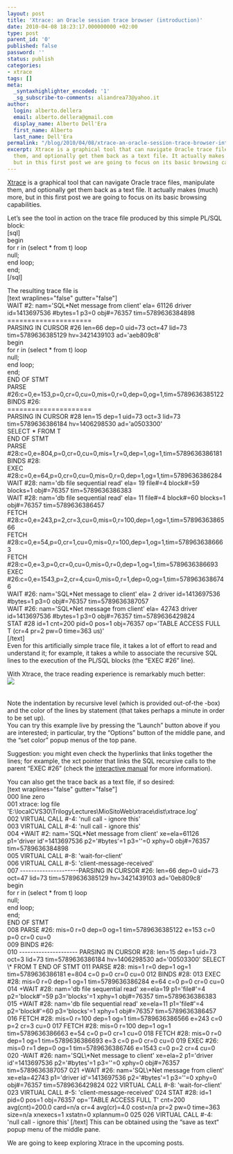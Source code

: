 ```yaml
---
layout: post
title: 'Xtrace: an Oracle session trace browser (introduction)'
date: 2010-04-08 18:23:17.000000000 +02:00
type: post
parent_id: '0'
published: false
password: ''
status: publish
categories:
- xtrace
tags: []
meta:
  _syntaxhighlighter_encoded: '1'
  _sg_subscribe-to-comments: aliandrea73@yahoo.it
author:
  login: alberto.dellera
  email: alberto.dellera@gmail.com
  display_name: Alberto Dell'Era
  first_name: Alberto
  last_name: Dell'Era
permalink: "/blog/2010/04/08/xtrace-an-oracle-session-trace-browser-introduction/"
excerpt: Xtrace is a graphical tool that can navigate Oracle trace files, manipulate
  them, and optionally get them back as a text file. It actually makes (much) more,
  but in this first post we are going to focus on its basic browsing capabilities.
---
```

<p><a href="http://www.adellera.it/xtrace">Xtrace</a> is a graphical tool that can navigate Oracle trace files, manipulate them, and optionally get them back as a text file. It actually makes (much) more, but in this first post we are going to focus on its basic browsing capabilities.</p>
<p>Let’s see the tool in action on the trace file produced by this simple PL/SQL block:<br />
[sql]<br />
begin<br />
  for r in (select * from t) loop<br />
    null;<br />
  end loop;<br />
end;<br />
[/sql]</p>
<p>The resulting trace file is<br />
[text wraplines="false" gutter="false"]<br />
WAIT #2: nam='SQL*Net message from client' ela= 61126 driver id=1413697536 #bytes=1 p3=0 obj#=76357 tim=5789636384898<br />
=====================<br />
PARSING IN CURSOR #26 len=66 dep=0 uid=73 oct=47 lid=73 tim=5789636385129 hv=3421439103 ad='aeb809c8'<br />
begin<br />
  for r in (select * from t) loop<br />
    null;<br />
  end loop;<br />
end;<br />
END OF STMT<br />
PARSE #26:c=0,e=153,p=0,cr=0,cu=0,mis=0,r=0,dep=0,og=1,tim=5789636385122<br />
BINDS #26:<br />
=====================<br />
PARSING IN CURSOR #28 len=15 dep=1 uid=73 oct=3 lid=73 tim=5789636386184 hv=1406298530 ad='a0503300'<br />
SELECT * FROM T<br />
END OF STMT<br />
PARSE #28:c=0,e=804,p=0,cr=0,cu=0,mis=1,r=0,dep=1,og=1,tim=5789636386181<br />
BINDS #28:<br />
EXEC #28:c=0,e=64,p=0,cr=0,cu=0,mis=0,r=0,dep=1,og=1,tim=5789636386284<br />
WAIT #28: nam='db file sequential read' ela= 19 file#=4 block#=59 blocks=1 obj#=76357 tim=5789636386383<br />
WAIT #28: nam='db file sequential read' ela= 11 file#=4 block#=60 blocks=1 obj#=76357 tim=5789636386457<br />
FETCH #28:c=0,e=243,p=2,cr=3,cu=0,mis=0,r=100,dep=1,og=1,tim=5789636386566<br />
FETCH #28:c=0,e=54,p=0,cr=1,cu=0,mis=0,r=100,dep=1,og=1,tim=5789636386663<br />
FETCH #28:c=0,e=3,p=0,cr=0,cu=0,mis=0,r=0,dep=1,og=1,tim=5789636386693<br />
EXEC #26:c=0,e=1543,p=2,cr=4,cu=0,mis=0,r=1,dep=0,og=1,tim=5789636386746<br />
WAIT #26: nam='SQL*Net message to client' ela= 2 driver id=1413697536 #bytes=1 p3=0 obj#=76357 tim=5789636387057<br />
WAIT #26: nam='SQL*Net message from client' ela= 42743 driver id=1413697536 #bytes=1 p3=0 obj#=76357 tim=5789636429824<br />
STAT #28 id=1 cnt=200 pid=0 pos=1 obj=76357 op='TABLE ACCESS FULL T (cr=4 pr=2 pw=0 time=363 us)'<br />
[/text]<br />
Even for this artificially simple trace file, it takes a lot of effort to read and understand it; for example, it takes a while to associate the recursive SQL lines to the execution of the PL/SQL blocks (the “EXEC #26” line).</p>
<p>With Xtrace, the trace reading experience is remarkably much better:<br />
<img src="{{ site.baseurl }}/assets/images/2010/04/xtrace_hello_10_2_0_4_lines.gif" /><br />
<script type="text/javascript" src="http://www.java.com/js/deployJava.js"></script><br />
<script type="text/javascript"><br />
        // you can enable tracing using the "Java Control Panel"; in Windows is inside the "Control Panel"<br />
        // check "http://www.java.com/js/deployJava.txt" for code of deployJava.js<br />
        // using JavaScript to get location of JNLP file relative to HTML page<br />
        var dir = location.href.substring(0, location.href.lastIndexOf('/')+1);<br />
        var url =  "http://www.adellera.it/xtrace/dist/xtrace_hello_10_2_0_4.jnlp";<br />
        // following requires Java SE 6 update 18, downloads it automatically<br />
        // minimumVersion is of the form #[.#[.#[_#]]]<br />
        //deployJava.createWebStartLaunchButtonEx(url, '1.6.0_18'); DOES NOT WORK starting from 6u19<br />
        deployJava.createWebStartLaunchButton(url);<br />
</script><br />
Note the indentation by recursive level (which is provided out-of-the -box) and the color of the lines by statement (that takes perhaps a minute in order to be set up).<br />
You can try this example live by pressing the “Launch” button above if you are interested;  in particular, try the “Options” button of the middle pane, and the “set color” popup menus of the top pane.  </p>
<p>Suggestion: you might even check the hyperlinks that links together the lines; for example, the xct pointer that links the SQL recursive calls to the parent “EXEC #26” (check the <a href="http://www.adellera.it/xtrace/manual/xtrace_manual.html ">interactive manual</a> for more information).</p>
<p>You can also get the trace back as a text file, if so desired:<br />
[text wraplines="false" gutter="false"]<br />
000 line zero<br />
001 xtrace: log file 'E:\localCVS30\TrilogyLectures\MioSitoWeb\xtrace\dist\xtrace.log'<br />
002 VIRTUAL CALL #-4: 'null call - ignore this'<br />
003 VIRTUAL CALL #-4: 'null call - ignore this'<br />
004 +WAIT #2: nam='SQL*Net message from client' xe=ela=61126 p1='driver id'=1413697536 p2='#bytes'=1 p3=''=0 xphy=0 obj#=76357 tim=5789636384898<br />
005 VIRTUAL CALL #-8: 'wait-for-client'<br />
006 VIRTUAL CALL #-5: 'client-message-received'<br />
007 ---------------------PARSING IN CURSOR #26: len=66 dep=0 uid=73 oct=47 lid=73 tim=5789636385129 hv=3421439103 ad='0eb809c8'<br />
    begin<br />
      for r in (select * from t) loop<br />
        null;<br />
      end loop;<br />
    end;<br />
    END OF STMT<br />
008 PARSE #26: mis=0 r=0 dep=0 og=1 tim=5789636385122 e=153 c=0 p=0 cr=0 cu=0<br />
009 BINDS #26:<br />
010   ---------------------
PARSING IN CURSOR #28: len=15 dep=1 uid=73 oct=3 lid=73 tim=5789636386184 hv=1406298530 ad='00503300'  
 SELECT \* FROM T  
 END OF STMT  
011 PARSE #28: mis=1 r=0 dep=1 og=1 tim=5789636386181 e=804 c=0 p=0 cr=0 cu=0  
012 BINDS #28:  
013 EXEC #28: mis=0 r=0 dep=1 og=1 tim=5789636386284 e=64 c=0 p=0 cr=0 cu=0  
014 +WAIT #28: nam='db file sequential read' xe=ela=19 p1='file#'=4 p2='block#'=59 p3='blocks'=1 xphy=1 obj#=76357 tim=5789636386383  
015 +WAIT #28: nam='db file sequential read' xe=ela=11 p1='file#'=4 p2='block#'=60 p3='blocks'=1 xphy=1 obj#=76357 tim=5789636386457  
016 FETCH #28: mis=0 r=100 dep=1 og=1 tim=5789636386566 e=243 c=0 p=2 cr=3 cu=0  
017 FETCH #28: mis=0 r=100 dep=1 og=1 tim=5789636386663 e=54 c=0 p=0 cr=1 cu=0  
018 FETCH #28: mis=0 r=0 dep=1 og=1 tim=5789636386693 e=3 c=0 p=0 cr=0 cu=0  
019 EXEC #26: mis=0 r=1 dep=0 og=1 tim=5789636386746 e=1543 c=0 p=2 cr=4 cu=0  
020 -WAIT #26: nam='SQL\*Net message to client' xe=ela=2 p1='driver id'=1413697536 p2='#bytes'=1 p3=''=0 xphy=0 obj#=76357 tim=5789636387057  
021 +WAIT #26: nam='SQL\*Net message from client' xe=ela=42743 p1='driver id'=1413697536 p2='#bytes'=1 p3=''=0 xphy=0 obj#=76357 tim=5789636429824  
022 VIRTUAL CALL #-8: 'wait-for-client'  
023 VIRTUAL CALL #-5: 'client-message-received'  
024 STAT #28: id=1 pid=0 pos=1 obj=76357 op='TABLE ACCESS FULL T' cnt=200 avg(cnt)=200.0 card=n/a cr=4 avg(cr)=4.0 cost=n/a pr=2 pw=0 time=363 size=n/a xnexecs=1 xstatn=0 xplannum=0  
025  
026 VIRTUAL CALL #-4: 'null call - ignore this'  
[/text]  
This can be obtained using the “save as text“ popup menu of the middle pane.

We are going to keep exploring Xtrace in the upcoming posts.

